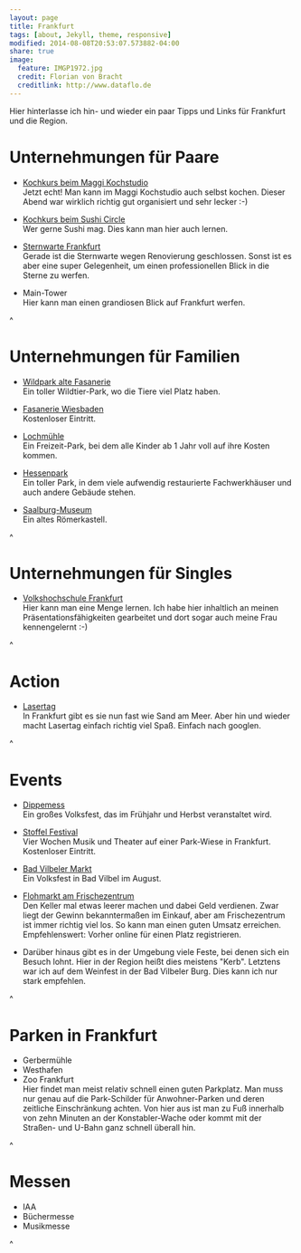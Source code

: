 ```yaml
---
layout: page
title: Frankfurt
tags: [about, Jekyll, theme, responsive]
modified: 2014-08-08T20:53:07.573882-04:00
share: true
image:
  feature: IMGP1972.jpg
  credit: Florian von Bracht
  creditlink: http://www.dataflo.de
---
```


Hier hinterlasse ich hin- und wieder ein paar Tipps und Links für Frankfurt und die Region.


# Unternehmungen für Paare

* [Kochkurs beim Maggi Kochstudio](https://www.maggi.de/maggi-kochstudio/treffs/frankfurt/Kochkurse)  
  Jetzt echt! Man kann im Maggi Kochstudio auch selbst kochen. Dieser Abend war wirklich richtig gut organisiert und sehr lecker :-)  

* [Kochkurs beim Sushi Circle](http://www.sushi-circle.de/kochkurse-bei-sushi-circle.html)  
  Wer gerne Sushi mag. Dies kann man hier auch lernen.  

* [Sternwarte Frankfurt](http://www.physikalischer-verein.de/index.php/sternwarte)  
  Gerade ist die Sternwarte wegen Renovierung geschlossen. Sonst ist es aber eine super Gelegenheit, um einen professionellen Blick in die Sterne zu werfen.  

* Main-Tower  
  Hier kann man einen grandiosen Blick auf Frankfurt werfen.  

^

# Unternehmungen für Familien

* [Wildpark alte Fasanerie](www.erlebnis-wildpark.de)  
  Ein toller Wildtier-Park, wo die Tiere viel Platz haben.  
  
* [Fasanerie Wiesbaden](fasanerie.net/)  
  Kostenloser Eintritt.  

* [Lochmühle](http://www.lochmuehle.de/)  
  Ein Freizeit-Park, bei dem alle Kinder ab 1 Jahr voll auf ihre Kosten kommen.  

* [Hessenpark](http://www.hessenpark.de/)  
  Ein toller Park, in dem viele aufwendig restaurierte Fachwerkhäuser und auch andere Gebäude stehen.  

* [Saalburg-Museum](http://www.saalburgmuseum.de/)  
  Ein altes Römerkastell.  

^


# Unternehmungen für Singles

* [Volkshochschule Frankfurt](https://www.vhs.frankfurt.de/)  
  Hier kann man eine Menge lernen. Ich habe hier inhaltlich an meinen Präsentationsfähigkeiten gearbeitet und dort sogar auch meine Frau kennengelernt :-)

^


# Action

* [Lasertag](www.lasertag-frankfurt.de/)  
  In Frankfurt gibt es sie nun fast wie Sand am Meer. Aber hin und wieder macht Lasertag einfach richtig viel Spaß. Einfach nach googlen.

^

# Events

* [Dippemess](http://www.dippemess.de/)  
  Ein großes Volksfest, das im Frühjahr und Herbst veranstaltet wird.  

* [Stoffel Festival](www.stalburg.de/stoffel/info/)  
  Vier Wochen Musik und Theater auf einer Park-Wiese in Frankfurt. Kostenloser Eintritt.  

* [Bad Vilbeler Markt](http://www.bad-vilbel-markt.de/)  
  Ein Volksfest in Bad Vilbel im August.

* [Flohmarkt am Frischezentrum](http://www.flohmarkt-frankfurt.com/flohmarkt-frischezentrum-frankfurt-kalbach/)  
  Den Keller mal etwas leerer machen und dabei Geld verdienen. Zwar liegt der Gewinn bekanntermaßen im Einkauf, aber am Frischezentrum ist immer richtig viel los. So kann man einen guten Umsatz erreichen. Empfehlenswert: Vorher online für einen Platz registrieren.  

* Darüber hinaus gibt es in der Umgebung viele Feste, bei denen sich ein Besuch lohnt. Hier in der Region heißt dies meistens "Kerb". Letztens war ich auf dem Weinfest in der Bad Vilbeler Burg. Dies kann ich nur stark empfehlen.

^


# Parken in Frankfurt
 * Gerbermühle  
 * Westhafen  
 * Zoo Frankfurt  
   Hier findet man meist relativ schnell einen guten Parkplatz. Man muss nur genau auf die Park-Schilder für Anwohner-Parken und deren zeitliche Einschränkung achten. Von hier aus ist man zu Fuß innerhalb von zehn Minuten an der Konstabler-Wache oder kommt mit der Straßen- und U-Bahn ganz schnell überall hin.

^


# Messen

* IAA
* Büchermesse
* Musikmesse

^
